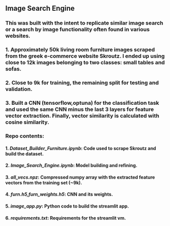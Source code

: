 ## Image Search Engine
### This was built with the intent to replicate similar image search or a search by image functionality often found in various websites.
### 1. Approximately 50k living room furniture images scraped from the greek e-commerce website Skroutz. I ended up using close to 12k images belonging to two classes: small tables and sofas.
### 2. Close to 9k for training, the remaining split for testing and validation.
### 3. Built a CNN (tensorflow,optuna) for the classification task and used the same CNN minus the last 3 layers for feature vector extraction. Finally, vector similarity is calculated with cosine similarity.

### Repo contents:
#### 1. *Dataset_Builder_Furniture.ipynb*: Code used to scrape Skroutz and build the dataset.
#### 2. *Image_Search_Engine.ipynb*: Model building and refining.
#### 3. *all_vecs.npz*: Compressed numpy array with the extracted feature vectors from the training set (~9k).
#### 4. *furn.h5,furn_weights.h5*: CNN and its weights.
#### 5. *image_app.py*: Python code to build the streamlit app.
#### 6. *requirements.txt*: Requirements for the streamlit vm.